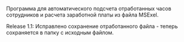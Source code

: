 Программа для автоматического подсчета отработанных часов сотрудников и расчета заработной платы из файла MSExel.

Release 1.1:
  Исправлено сохранение отработанного файла - теперь сохраняется в папку с исходным файлом.
